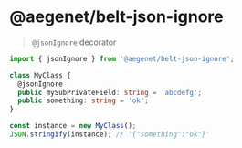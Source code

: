# @aegenet/belt-json-ignore

> `@jsonIgnore` decorator

```typescript
import { jsonIgnore } from '@aegenet/belt-json-ignore';

class MyClass {
  @jsonIgnore
  public mySubPrivateField: string = 'abcdefg';
  public something: string = 'ok';
}

const instance = new MyClass();
JSON.stringify(instance); // '{"something":"ok"}'
```

